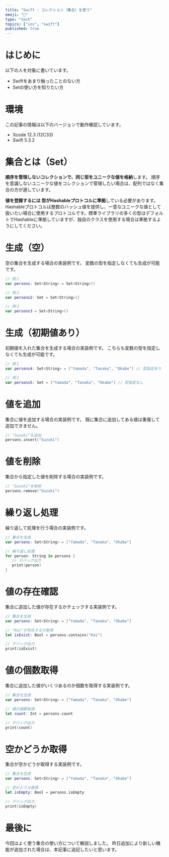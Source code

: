 ```yaml
---
title: "Swift : コレクション（集合）を使う"
emoji: "🦔"
type: "tech"
topics: ["ios", "swift"]
published: true
---
```


# はじめに
以下の人を対象に書いています。
- Swiftをあまり触ったことのない方
- Setの使い方を知りたい方

# 環境
この記事の情報は以下のバージョンで動作確認しています。
- Xcode 12.3 (12C33)
- Swift 5.3.2

# 集合とは（Set）
**順序を管理しないコレクションで、同じ型をユニークな値を格納**します。
順序を意識しないユニークな値をコレクションで管理したい場合は、配列ではなく集合の方が適しています。

**値を登録するには 型がHashableプロトコルに準拠**している必要があります。Hashableプロトコルは整数のハッシュ値を提供し、一意なユニークな値として扱いたい場合に使用するプロトコルです。標準ライブラリの多くの型はデフォルトでHashableに準拠していますが、独自のクラスを使用する場合は準拠するようにしてください。

# 生成（空）
空の集合を生成する場合の実装例です。
変数の型を指定しなくても生成が可能です。
```swift
// 例１
var persons: Set<String> = Set<String>()

// 例２
var persons2: Set = Set<String>()

// 例３
var persons3 = Set<String>()
```

# 生成（初期値あり）
初期値を入れた集合を生成する場合の実装例です。
こちらも変数の型を指定しなくても生成が可能です。
```swift
// 例１
var persons4: Set<String> = ["Yamada", "Tanaka", "Okabe"] // 型指定あり

// 例２
var persons5: Set = ["Yamada", "Tanaka", "Okabe"] // 型指定なし
```

# 値を追加
集合に値を追加する場合の実装例です。
既に集合に追加してある値は重複して追加できません。
```swift
// "Suzuki"を追加
persons.insert("Suzuki")
```

# 値を削除
集合から指定した値を削除する場合の実装例です。
```swift
// "Suzuki"を削除
persons.remove("Suzuki")
```

# 繰り返し処理
繰り返して処理を行う場合の実装例です。
```swift
// 集合を生成
var persons: Set<String> = ["Yamada", "Tanaka", "Okabe"]

// 繰り返し処理
for person: String in persons {
   // デバッグ出力
   print(person)
}
```

# 値の存在確認
集合に追加した値が存在するかチェックする実装例です。
```swift
// 集合を生成
var persons: Set<String> = ["Yamada", "Tanaka", "Okabe"]

// "Kai"が存在するか取得
let isExist: Bool = persons.contains("Kai")

// デバッグ出力
print(isExist)
```

# 値の個数取得
集合に追加した値がいくつあるのか個数を取得する実装例です。
```swift
// 集合を生成
var persons: Set<String> = ["Yamada", "Tanaka", "Okabe"]

// 値の個数取得
let count: Int = persons.count

// デバッグ出力
print(count)
```

# 空かどうか取得
集合が空かどうか取得する実装例です。
```swift
// 集合を生成
var persons: Set<String> = ["Yamada", "Tanaka", "Okabe"]

// 空かどうか取得
let isEmpty: Bool = persons.isEmpty

// デバッグ出力
print(isEmpty)
```

# 最後に
今回はよく使う集合の使い方について解説しました。
昨日追加により新しい機能が追加された場合は、本記事に追記したいと思います。